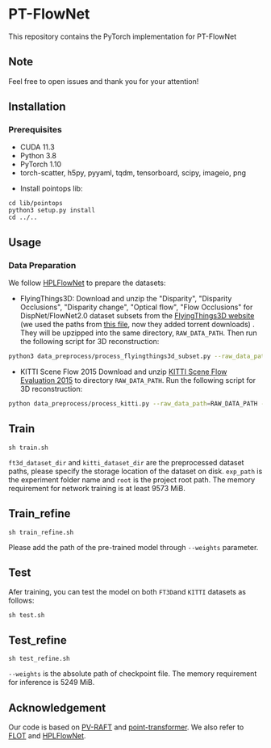 PT-FlowNet
===
This repository contains the PyTorch implementation for PT-FlowNet

## Note
Feel free to open issues and thank you for your attention!


## Installation

### Prerequisites

- CUDA 11.3
- Python 3.8
- PyTorch 1.10
- torch-scatter, h5py, pyyaml, tqdm, tensorboard, scipy, imageio, png

+ Install pointops lib:
```
cd lib/pointops
python3 setup.py install
cd ../..
```

## Usage

### Data Preparation
We follow [HPLFlowNet](https://web.cs.ucdavis.edu/~yjlee/projects/cvpr2019-HPLFlowNet.pdf) to prepare the datasets:
* FlyingThings3D:
Download and unzip the "Disparity", "Disparity Occlusions", "Disparity change", "Optical flow", "Flow Occlusions" for DispNet/FlowNet2.0 dataset subsets from the [FlyingThings3D website](https://lmb.informatik.uni-freiburg.de/resources/datasets/SceneFlowDatasets.en.html) (we used the paths from [this file](https://lmb.informatik.uni-freiburg.de/data/FlyingThings3D_subset/FlyingThings3D_subset_all_download_paths.txt), now they added torrent downloads)
. They will be upzipped into the same directory, `RAW_DATA_PATH`. Then run the following script for 3D reconstruction:

```bash
python3 data_preprocess/process_flyingthings3d_subset.py --raw_data_path RAW_DATA_PATH --save_path SAVE_PATH/FlyingThings3D_subset_processed_35m --only_save_near_pts
```

* KITTI Scene Flow 2015
Download and unzip [KITTI Scene Flow Evaluation 2015](http://www.cvlibs.net/download.php?file=data_scene_flow.zip) to directory `RAW_DATA_PATH`.
Run the following script for 3D reconstruction:

```bash
python data_preprocess/process_kitti.py --raw_data_path=RAW_DATA_PATH --save_path=SAVE_PATH/KITTI_processed_occ_final --calib_path=util/calib_cam_to_cam
```

## Train
```Shell
sh train.sh
```
`ft3d_dataset_dir` and `kitti_dataset_dir` are the preprocessed dataset paths, please specify the storage location of the dataset on disk.
`exp_path` is the experiment folder name and `root` is the project root path. The memory requirement for network training is at least 9573 MiB.

## Train_refine
```Shell
sh train_refine.sh
```
Please add the path of the pre-trained model through `--weights` parameter. 


## Test
Afer training, you can test the model on both `FT3D`and `KITTI` datasets as follows:
```Shell
sh test.sh
```
## Test_refine
```Shell
sh test_refine.sh
```
`--weights` is the absolute path of checkpoint file. The memory requirement for inference is 5249 MiB.

## Acknowledgement
Our code is based on [PV-RAFT](https://github.com/weiyithu/PV-RAFT) and [point-transformer](https://github.com/POSTECH-CVLab/point-transformer). We also refer to [FLOT](https://github.com/valeoai/FLOT) and [HPLFlowNet](https://github.com/laoreja/HPLFlowNet). 
